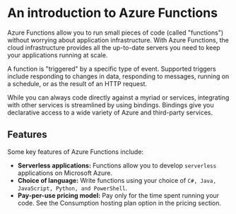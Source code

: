 # An introduction to Azure Functions

Azure Functions allow you to run small pieces of code (called "functions") without worrying about application infrastructure. With Azure Functions, the cloud infrastructure provides all the up-to-date servers you need to keep your applications running at scale. 

A function is "triggered" by a specific type of event. Supported triggers include responding to changes in data, responding to messages, running on a schedule, or as the result of an HTTP request. 

While you can always code directly against a myriad or services, integrating with other services is streamlined by using bindings. Bindings give you declarative access to a wide variety of Azure and third-party services.

## Features

Some key features of Azure Functions include:

* **Serverless applications:** Functions allow you to develop `serverless` applications on Microsoft Azure.
* **Choice of language:** Write functions using your choice of `C#, Java, JavaScript, Python, and PowerShell`.
* **Pay-per-use pricing model:** Pay only for the time spent running your code. See the Consumption hosting plan option in the pricing section.